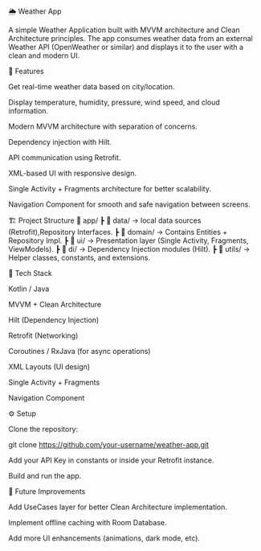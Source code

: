 🌦️ Weather App

A simple Weather Application built with MVVM architecture and Clean Architecture principles.
The app consumes weather data from an external Weather API (OpenWeather or similar) and displays it to the user with a clean and modern UI.

🚀 Features

Get real-time weather data based on city/location.

Display temperature, humidity, pressure, wind speed, and cloud information.

Modern MVVM architecture with separation of concerns.

Dependency injection with Hilt.

API communication using Retrofit.

XML-based UI with responsive design.

Single Activity + Fragments architecture for better scalability.

Navigation Component for smooth and safe navigation between screens.

🏗️ Project Structure
📂 app/
 ┣ 📂 data/          →  local data sources (Retrofit),Repository Interfaces.
 ┣ 📂 domain/        → Contains Entities + Repository Impl.
 ┣ 📂 ui/            → Presentation layer (Single Activity, Fragments, ViewModels).
 ┣ 📂 di/            → Dependency Injection modules (Hilt).
 ┣ 📂 utils/         → Helper classes, constants, and extensions.

🔧 Tech Stack

Kotlin / Java

MVVM + Clean Architecture

Hilt (Dependency Injection)

Retrofit (Networking)

Coroutines / RxJava (for async operations)

XML Layouts (UI design)

Single Activity + Fragments

Navigation Component

⚙️ Setup

Clone the repository:

git clone https://github.com/your-username/weather-app.git


Add your API Key in constants or inside your Retrofit instance.

Build and run the app.

📌 Future Improvements

Add UseCases layer for better Clean Architecture implementation.

Implement offline caching with Room Database.

Add more UI enhancements (animations, dark mode, etc).
